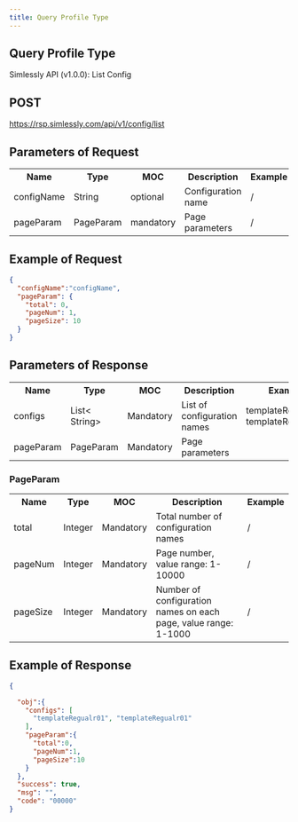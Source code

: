 ```yaml
---
title: Query Profile Type 
---
```

## Query Profile Type
Simlessly API (v1.0.0): List Config
## POST
<https://rsp.simlessly.com/api/v1/config/list>

## Parameters of Request

<table>
    <tr>
        <th>Name</th>
        <th>Type</th>
        <th>MOC</th>
        <th>Description</th>
        <th>Example</th>
    </tr>
    <tr>
        <td>configName</td>
        <td>String</td>
        <td>optional</td>
        <td>Configuration name</td>
        <td>/</td>
    </tr>
    <tr>
        <td>pageParam</td>
        <td>PageParam</td>
        <td>mandatory</td>
        <td>Page parameters</td>
        <td>/</td>
    </tr>
</table>



## Example of Request

```json
{
  "configName":"configName",
  "pageParam": {
    "total": 0,
    "pageNum": 1,
    "pageSize": 10
  }
}
```
## Parameters of Response
<table>
    <tr>
        <th>Name</th>
        <th>Type</th>
        <th>MOC</th>
        <th>Description</th>
        <th>Example</th>
    </tr>
    <tr>
        <td>configs</td>
        <td>List< String></td>
        <td>Mandatory</td>
        <td>List of configuration names</td>
        <td>templateRegualr01, templateRegualr02</td>
    </tr>
    <tr>
        <td>pageParam</td>
        <td>PageParam</td>
        <td>Mandatory</td>
        <td>Page parameters</td>
        <td></td>
    </tr>
</table>

### PageParam
<table>
    <tr>
        <th>Name</th>
        <th>Type</th>
        <th>MOC</th>
        <th>Description</th>
        <th>Example</th>
    </tr>
    <tr>
        <td>total</td>
        <td>Integer</td>
        <td>Mandatory</td>
        <td>Total number of configuration names</td>
        <td>/</td>
    </tr>
    <tr>
        <td>pageNum</td>
        <td>Integer</td>
        <td>Mandatory</td>
        <td>Page number, value range: 1-10000</td>
        <td>/</td>
    </tr>
    <tr>
        <td>pageSize</td>
        <td>Integer</td>
        <td>Mandatory</td>
        <td>Number of configuration names on each page, value range: 1-1000</td>
        <td>/</td>
    </tr>
</table>

## Example of Response

```json
{

  "obj":{
    "configs": [
      "templateRegualr01", "templateRegualr01"
    ],
    "pageParam":{
      "total":0,
      "pageNum":1,
      "pageSize":10
    }
  },
  "success": true,
  "msg": "",
  "code": "00000"
}
```